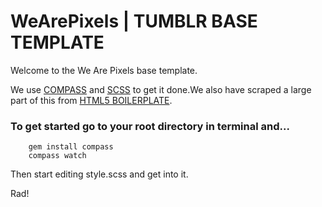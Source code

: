 # WeArePixels | TUMBLR BASE TEMPLATE

Welcome to the We Are Pixels base template.

We use [COMPASS](http://compass-style.org) and [SCSS](http://sass-lang.com) to get it done.We also have scraped a large part of this from [HTML5 BOILERPLATE](http://html5boilerplate.com).

### To get started go to your root directory in terminal and... 

		gem install compass
		compass watch

Then start editing style.scss and get into it. 

Rad!



